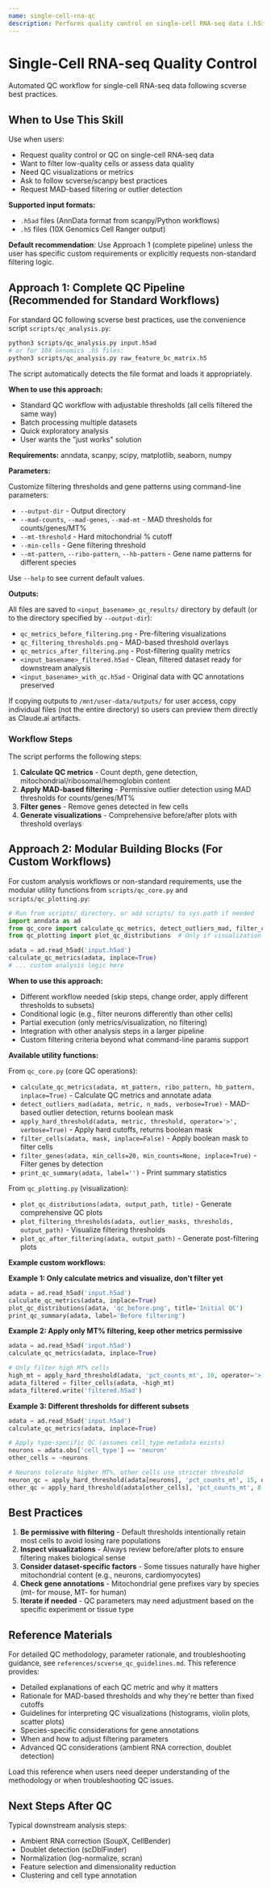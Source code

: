 ```yaml
---
name: single-cell-rna-qc
description: Performs quality control on single-cell RNA-seq data (.h5ad or .h5 files) using scverse best practices with MAD-based filtering and comprehensive visualizations. Use when users request QC analysis, filtering low-quality cells, assessing data quality, or following scverse/scanpy best practices for single-cell analysis.
---
```


# Single-Cell RNA-seq Quality Control

Automated QC workflow for single-cell RNA-seq data following scverse best practices.

## When to Use This Skill

Use when users:
- Request quality control or QC on single-cell RNA-seq data
- Want to filter low-quality cells or assess data quality
- Need QC visualizations or metrics
- Ask to follow scverse/scanpy best practices
- Request MAD-based filtering or outlier detection

**Supported input formats:**
- `.h5ad` files (AnnData format from scanpy/Python workflows)
- `.h5` files (10X Genomics Cell Ranger output)

**Default recommendation**: Use Approach 1 (complete pipeline) unless the user has specific custom requirements or explicitly requests non-standard filtering logic.

## Approach 1: Complete QC Pipeline (Recommended for Standard Workflows)

For standard QC following scverse best practices, use the convenience script `scripts/qc_analysis.py`:

```bash
python3 scripts/qc_analysis.py input.h5ad
# or for 10X Genomics .h5 files:
python3 scripts/qc_analysis.py raw_feature_bc_matrix.h5
```

The script automatically detects the file format and loads it appropriately.

**When to use this approach:**
- Standard QC workflow with adjustable thresholds (all cells filtered the same way)
- Batch processing multiple datasets
- Quick exploratory analysis
- User wants the "just works" solution

**Requirements:** anndata, scanpy, scipy, matplotlib, seaborn, numpy

**Parameters:**

Customize filtering thresholds and gene patterns using command-line parameters:
- `--output-dir` - Output directory
- `--mad-counts`, `--mad-genes`, `--mad-mt` - MAD thresholds for counts/genes/MT%
- `--mt-threshold` - Hard mitochondrial % cutoff
- `--min-cells` - Gene filtering threshold
- `--mt-pattern`, `--ribo-pattern`, `--hb-pattern` - Gene name patterns for different species

Use `--help` to see current default values.

**Outputs:**

All files are saved to `<input_basename>_qc_results/` directory by default (or to the directory specified by `--output-dir`):
- `qc_metrics_before_filtering.png` - Pre-filtering visualizations
- `qc_filtering_thresholds.png` - MAD-based threshold overlays
- `qc_metrics_after_filtering.png` - Post-filtering quality metrics
- `<input_basename>_filtered.h5ad` - Clean, filtered dataset ready for downstream analysis
- `<input_basename>_with_qc.h5ad` - Original data with QC annotations preserved

If copying outputs to `/mnt/user-data/outputs/` for user access, copy individual files (not the entire directory) so users can preview them directly as Claude.ai artifacts.

### Workflow Steps

The script performs the following steps:

1. **Calculate QC metrics** - Count depth, gene detection, mitochondrial/ribosomal/hemoglobin content
2. **Apply MAD-based filtering** - Permissive outlier detection using MAD thresholds for counts/genes/MT%
3. **Filter genes** - Remove genes detected in few cells
4. **Generate visualizations** - Comprehensive before/after plots with threshold overlays

## Approach 2: Modular Building Blocks (For Custom Workflows)

For custom analysis workflows or non-standard requirements, use the modular utility functions from `scripts/qc_core.py` and `scripts/qc_plotting.py`:

```python
# Run from scripts/ directory, or add scripts/ to sys.path if needed
import anndata as ad
from qc_core import calculate_qc_metrics, detect_outliers_mad, filter_cells
from qc_plotting import plot_qc_distributions  # Only if visualization needed

adata = ad.read_h5ad('input.h5ad')
calculate_qc_metrics(adata, inplace=True)
# ... custom analysis logic here
```

**When to use this approach:**
- Different workflow needed (skip steps, change order, apply different thresholds to subsets)
- Conditional logic (e.g., filter neurons differently than other cells)
- Partial execution (only metrics/visualization, no filtering)
- Integration with other analysis steps in a larger pipeline
- Custom filtering criteria beyond what command-line params support

**Available utility functions:**

From `qc_core.py` (core QC operations):
- `calculate_qc_metrics(adata, mt_pattern, ribo_pattern, hb_pattern, inplace=True)` - Calculate QC metrics and annotate adata
- `detect_outliers_mad(adata, metric, n_mads, verbose=True)` - MAD-based outlier detection, returns boolean mask
- `apply_hard_threshold(adata, metric, threshold, operator='>', verbose=True)` - Apply hard cutoffs, returns boolean mask
- `filter_cells(adata, mask, inplace=False)` - Apply boolean mask to filter cells
- `filter_genes(adata, min_cells=20, min_counts=None, inplace=True)` - Filter genes by detection
- `print_qc_summary(adata, label='')` - Print summary statistics

From `qc_plotting.py` (visualization):
- `plot_qc_distributions(adata, output_path, title)` - Generate comprehensive QC plots
- `plot_filtering_thresholds(adata, outlier_masks, thresholds, output_path)` - Visualize filtering thresholds
- `plot_qc_after_filtering(adata, output_path)` - Generate post-filtering plots

**Example custom workflows:**

**Example 1: Only calculate metrics and visualize, don't filter yet**
```python
adata = ad.read_h5ad('input.h5ad')
calculate_qc_metrics(adata, inplace=True)
plot_qc_distributions(adata, 'qc_before.png', title='Initial QC')
print_qc_summary(adata, label='Before filtering')
```

**Example 2: Apply only MT% filtering, keep other metrics permissive**
```python
adata = ad.read_h5ad('input.h5ad')
calculate_qc_metrics(adata, inplace=True)

# Only filter high MT% cells
high_mt = apply_hard_threshold(adata, 'pct_counts_mt', 10, operator='>')
adata_filtered = filter_cells(adata, ~high_mt)
adata_filtered.write('filtered.h5ad')
```

**Example 3: Different thresholds for different subsets**
```python
adata = ad.read_h5ad('input.h5ad')
calculate_qc_metrics(adata, inplace=True)

# Apply type-specific QC (assumes cell_type metadata exists)
neurons = adata.obs['cell_type'] == 'neuron'
other_cells = ~neurons

# Neurons tolerate higher MT%, other cells use stricter threshold
neuron_qc = apply_hard_threshold(adata[neurons], 'pct_counts_mt', 15, operator='>')
other_qc = apply_hard_threshold(adata[other_cells], 'pct_counts_mt', 8, operator='>')
```

## Best Practices

1. **Be permissive with filtering** - Default thresholds intentionally retain most cells to avoid losing rare populations
2. **Inspect visualizations** - Always review before/after plots to ensure filtering makes biological sense
3. **Consider dataset-specific factors** - Some tissues naturally have higher mitochondrial content (e.g., neurons, cardiomyocytes)
4. **Check gene annotations** - Mitochondrial gene prefixes vary by species (mt- for mouse, MT- for human)
5. **Iterate if needed** - QC parameters may need adjustment based on the specific experiment or tissue type

## Reference Materials

For detailed QC methodology, parameter rationale, and troubleshooting guidance, see `references/scverse_qc_guidelines.md`. This reference provides:
- Detailed explanations of each QC metric and why it matters
- Rationale for MAD-based thresholds and why they're better than fixed cutoffs
- Guidelines for interpreting QC visualizations (histograms, violin plots, scatter plots)
- Species-specific considerations for gene annotations
- When and how to adjust filtering parameters
- Advanced QC considerations (ambient RNA correction, doublet detection)

Load this reference when users need deeper understanding of the methodology or when troubleshooting QC issues.

## Next Steps After QC

Typical downstream analysis steps:
- Ambient RNA correction (SoupX, CellBender)
- Doublet detection (scDblFinder)
- Normalization (log-normalize, scran)
- Feature selection and dimensionality reduction
- Clustering and cell type annotation
